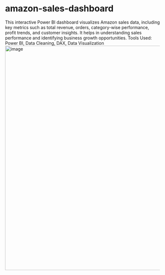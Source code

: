 # amazon-sales-dashboard
This interactive Power BI dashboard visualizes Amazon sales data, including key metrics such as total revenue, orders, category-wise performance, profit trends, and customer insights. It helps in understanding sales performance and identifying business growth opportunities.  Tools Used: Power BI, Data Cleaning, DAX, Data Visualization
<img width="730" alt="image" src="https://github.com/user-attachments/assets/47305dda-b6e8-4e9e-8655-ea150b22e079" />
